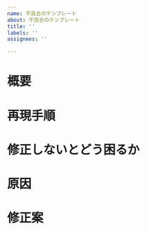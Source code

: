 ```yaml
---
name: 不具合のテンプレート
about: 不具合のテンプレート
title: ''
labels: ''
assignees: ''

---
```


# 概要
# 再現手順
# 修正しないとどう困るか
# 原因
# 修正案
